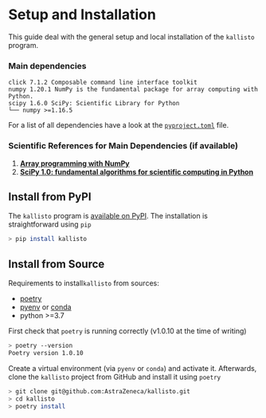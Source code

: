 # Setup and Installation

This guide deal with the general setup and local installation of the `kallisto` program.

### Main dependencies

```markup
click 7.1.2 Composable command line interface toolkit
numpy 1.20.1 NumPy is the fundamental package for array computing with Python.
scipy 1.6.0 SciPy: Scientific Library for Python
└── numpy >=1.16.5
```

For a list of all dependencies have a look at the [`pyproject.toml`](https://github.com/AstraZeneca/kallisto/blob/master/pyproject.toml) file.

### Scientific References for Main Dependencies (if available)

1. ****[**Array programming with NumPy**](https://doi.org/10.1038/s41586-020-2649-2)****
2. ****[**SciPy 1.0: fundamental algorithms for scientific computing in Python**](https://doi.org/10.1038/s41592-019-0686-2)****

## Install from PyPI

The `kallisto` program is [available on PyPI](https://pypi.org/project/kallisto/). The installation is straightforward using `pip`

```bash
> pip install kallisto
```

## Install from Source

Requirements to install`kallisto` from sources:

* [poetry](https://python-poetry.org/docs/#installation)
* [pyenv](https://github.com/pyenv/pyenv#installation) or [conda](https://docs.conda.io/projects/conda/en/latest/user-guide/install/index.html)
* python >=3.7

First check that `poetry` is running correctly (v1.0.10 at the time of writing)

```bash
> poetry --version
Poetry version 1.0.10
```

Create a virtual environment (via `pyenv` or `conda`) and activate it. Afterwards, clone the `kallisto` project from GitHub and install it using `poetry`

```bash
> git clone git@github.com:AstraZeneca/kallisto.git
> cd kallisto
> poetry install
```

